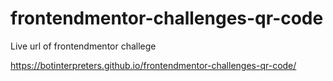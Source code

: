 # frontendmentor-challenges-qr-code

Live url of frontendmentor challege

https://botinterpreters.github.io/frontendmentor-challenges-qr-code/
